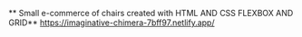 ** Small e-commerce of chairs created with HTML AND CSS FLEXBOX AND GRID**
https://imaginative-chimera-7bff97.netlify.app/
